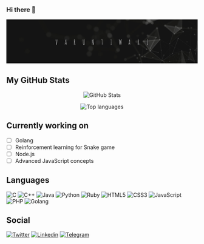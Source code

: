 ### Hi there 👋

<p align="center">
  <img src="assets/banner.jpg" alt="Banner">
</p>

## My GitHub Stats

<p align="center">
  <img src="https://github-readme-stats.vercel.app/api?username=varuuntiwari&show_icons=true&theme=tokyonight&border_radius=15&hide_border=true&show_owner=true" alt="GitHub Stats">
</p>

<p align="center">
  <img src="https://github-readme-stats.vercel.app/api/top-langs/?username=varuuntiwari&hide=php&layout=compact&theme=tokyonight&border_radius=15&hide_border=true" alt="Top languages">
</p>

## Currently working on
- [ ] Golang
- [ ] Reinforcement learning for Snake game
- [ ] Node.js
- [ ] Advanced JavaScript concepts

## Languages
![C](https://img.shields.io/badge/C-grey?style=flat-square&logo=c&logoColor=green)
![C++](https://img.shields.io/badge/C%2B%2B-grey?style=flat-square&logo=C%2B%2B&logoColor=yellow)
![Java](https://img.shields.io/badge/Java-grey?style=flat-square&logo=java&logoColor=red)
![Python](https://img.shields.io/badge/Python-grey?style=flat-square&logo=python&logoColor=violet)
![Ruby](https://img.shields.io/badge/Ruby-grey?style=flat-square&logo=ruby&logoColor=maroon)
![HTML5](https://img.shields.io/badge/HTML5-grey?style=flat-square&logo=html5&logoColor=default)
![CSS3](https://img.shields.io/badge/CSS3-grey?style=flat-square&logo=css3&logoColor=blue)
![JavaScript](https://img.shields.io/badge/JavaScript-grey?style=flat-square&logo=javascript&logoColor=yellow)
![PHP](https://img.shields.io/badge/PHP-grey?style=flat-square&logo=php&logoColor=green)
![Golang](https://img.shields.io/badge/Golang-grey?style=flat-square&logo=go)

## Social
[![Twitter](https://img.shields.io/badge/Twitter-white?style=flat&logo=twitter)](https://www.twitter.com/Varun__Tiwari)
[![Linkedin](https://img.shields.io/badge/Linkedin-black?style=flat&logo=linkedin)](https://www.linkedin.com/in/varun-tiwari-v26t)
[![Telegram](https://img.shields.io/badge/Telegram-grey?style=flat&logo=telegram)](https://t.me/varuuntiwari)
